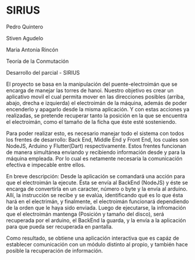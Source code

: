 # SIRIUS



Pedro Quintero

Stiven Agudelo

Maria Antonia Rincón

Teoría de la Conmutación

Desarrollo del parcial - SIRIUS

El proyecto se basa en la manipulación del puente-electroimán que se encarga de manejar las torres de hanoi.
Nuestro objetivo es crear un aplicativo movil el cual permita mover en las direcciones posibles (arriba, abajo, drecha e izquierda)
el electroimán de la máquina, además de poder encenderlo y apagarlo desde la  misma aplicación. Y con estas acciones ya realizadas,
se pretende recuperar tanto la posición en la que se encuentra el electroimán, como el tamaño de la ficha que éste esté sosteniendo.

Para poder realizar esto, es necesario manejar todo el sistema con todos los frentes de desarrollo: Back End, Middle End y Front
End, los cuales son NodeJS, Arduino y Flutter(Dart) respectivamente.
Estos frentes funcionan de manera simultánea enviando y recibiendo información desde y para la máquina empleada. Por lo cual es 
netamente necesaria la comunicación efectiva e impecable entre ellos. 

En breve descripción: Desde la aplicación se comandará una acción para que el electroimán la ejecute. Ésta se envía al BackEnd
(NodeJS) y éste se encarga de convertirla en un caracter, número o byte y la envía al arduino. Allí, la instrucción se recibe y se
evalúa, identificando qué es lo que ésta hará en el electrimán, y finalmente, el electroimán funcionará dependiendo de la orden
que le haya sido enviada. Luego de ejecutarse, la infromación que el electroimán mantenga (Posición y tamaño del disco), será
recuperada por el arduino, el BackEnd la guarda, y la envía a la aplicación para que pueda ser recuperada en pantalla.

Como resultado, se obtiene una aplicación interactiva que es capáz de establecer comunicación con un módulo distinto al propio, y 
también hace posible la recuperación de información.
